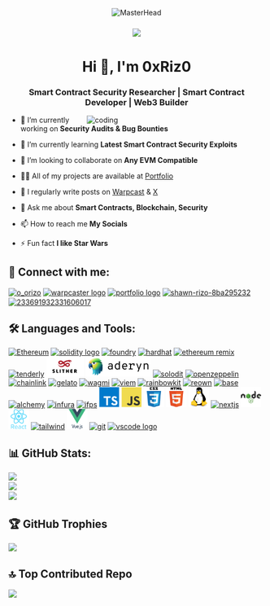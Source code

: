 <p align="center">
  <img src="https://imgs.search.brave.com/Vc8oRKAl4epDrPDAV26SZ1jgxngrCZYE53oio-iim88/rs:fit:860:0:0:0/g:ce/aHR0cHM6Ly90My5m/dGNkbi5uZXQvanBn/LzA3LzM1LzcxLzgy/LzM2MF9GXzczNTcx/ODI1N19HcTIzRmNU/NlJpUkl3UG9iZ09J/ZHJRN1d0U2E4S2hN/Yi5qcGc" alt="MasterHead">
</p>

###

<div align="center">
  <img src="https://visitor-badge.laobi.icu/badge?page_id=Riiz0.Riiz0&"  />
</div>

###

<p align="left"></p>

###

<h1 align="center">Hi 👋, I'm 0xRiz0</h1>
<h3 align="center">Smart Contract Security Researcher | Smart Contract Developer | Web3 Builder</h3>
<img align="right" alt="coding" width="350" src="https://imgs.search.brave.com/8Y0_QvEpMgPiEi55fDlnTFdjbD-59EGwBGq88GMBciE/rs:fit:860:0:0:0/g:ce/aHR0cHM6Ly9naWZk/Yi5jb20vaW1hZ2Vz/L2hpZ2gvY29kaW5n/LWFuaW1hdGVkLWxh/cHRvcC1mbG93LXN0/cmVhbS1qYTA0MDEw/cm01bzY4emZrLmdp/Zg.gif">

- 🔭 I’m currently working on **Security Audits & Bug Bounties**

- 🌱 I’m currently learning **Latest Smart Contract Security Exploits**

- 👯 I’m looking to collaborate on **Any EVM Compatible**

- 👨‍💻 All of my projects are available at [Portfolio](https://0xRiz0.github.io/portfolio/)

- 📝 I regularly write posts on [Warpcast](https://warpcast.com/rizo) & [X](https://x.com/0xRiz0)

- 💬 Ask me about **Smart Contracts, Blockchain, Security**

- 📫 How to reach me **My Socials**

- ⚡ Fun fact **I like Star Wars**

###

## 📱 Connect with me:
<p align="left">
<a href="https://twitter.com/o_orizo" target="blank"><img align="center" src="https://raw.githubusercontent.com/rahuldkjain/github-profile-readme-generator/master/src/images/icons/Social/twitter.svg" alt="o_orizo" height="30" width="40" /></a>
<a href="https://warpcast.com/rizo" target="_blank"><img align="center" src="https://imgs.search.brave.com/hO5e_IjaFwbNO-YfXIMcGc5_HrW-3eJJrYOkViuOTRk/rs:fit:32:32:1:0/g:ce/aHR0cDovL2Zhdmlj/b25zLnNlYXJjaC5i/cmF2ZS5jb20vaWNv/bnMvNDgwYjc1NmFh/YjdiMTMwODliMjBj/Y2VmNGQ0OTVjODMy/YzE5NzIzYTQ0YzY0/M2IxY2ExNzZiY2Fj/NGEyMmYzOC93YXJw/Y2FzdC5jb20v" height="30" width="40" alt="warpcaster logo" /></a>
<a href="https://riiz0.github.io/portfolio/" target="_blank"><img align="center" src="https://cdn-icons-png.flaticon.com/128/10453/10453141.png" height="30" width="40" alt="portfolio logo" /></a>
<a href="https://linkedin.com/in/shawn-rizo-8ba295232" target="blank"><img align="center" src="https://raw.githubusercontent.com/rahuldkjain/github-profile-readme-generator/master/src/images/icons/Social/linked-in-alt.svg" alt="shawn-rizo-8ba295232" height="30" width="40" /></a>
<a href="https://discord.gg/233691932331606017" target="blank"><img align="center" src="https://imgs.search.brave.com/zkISrBQncHBgqOwdZCFf-IxPDMARRJI4D_Lezp5v0W8/rs:fit:32:32:1:0/g:ce/aHR0cDovL2Zhdmlj/b25zLnNlYXJjaC5i/cmF2ZS5jb20vaWNv/bnMvOGQwOWJhNTcw/N2RkNmVlZjU3MTc1/M2RhZmFhODk2M2Nh/ZGIyZTY4YmVjMTJm/YWI3OTNlOGEwYjBi/Mjg1MzIxZi9kaXNj/b3JkLmNvbS8" alt="233691932331606017" height="30" width="40" /></a>
</p>

###

## 🛠️ Languages and Tools:
<p align="left">
<a href="https://ethereum.org/en/" target="_blank" rel="noreferrer"> <img src="https://s2.coinmarketcap.com/static/img/coins/200x200/1027.png" height="40" width="40" alt="Ethereum"  /></a>
<a href="https://soliditylang.org/" target="_blank" rel="noreferrer"> <img src="https://cdn.jsdelivr.net/gh/devicons/devicon/icons/solidity/solidity-original.svg" height="40" width="40" alt="solidity logo"  /></a>
<a href="https://book.getfoundry.sh/" target="_blank" rel="noreferrer"> <img src="https://getfoundry.sh/logo.png" height="40" width="40" alt="foundry"  /></a>
<a href="https://hardhat.org/" target="_blank" rel="noreferrer"> <img src="https://icon.icepanel.io/Technology/svg/Hardhat.svg" height="40" width="40" alt="hardhat" /></a>
<a href="https://remix.ethereum.org/" target="_blank" rel="noreferrer"> <img src="https://repository-images.githubusercontent.com/59065830/b62be480-45d2-11ea-9989-803db0f9c44d" height="40" width="40" alt="ethereum remix" /></a>
<a href="https://tenderly.co/" target="_blank" rel="noreferrer"> <img src="https://imgs.search.brave.com/PXbiqEOydEDvgdEF0_KA2nDDmuXbW4Mhb_LnCjAOKV4/rs:fit:500:0:0:0/g:ce/aHR0cHM6Ly9jYW1v/LmdpdGh1YnVzZXJj/b250ZW50LmNvbS83/NTU0MTZhMThmMTNm/ZDM1MzA2YmJlYjNk/ZDU2Yzg3ZDU3M2Zl/NTVmNzYwZWE4MjE5/MmRkODAzMzQzNGNl/YzEwLzY4NzQ3NDcw/NzMzYTJmMmY3Mzc0/NmY3MjYxNjc2NTJl/Njc2ZjZmNjc2YzY1/NjE3MDY5NzMyZTYz/NmY2ZDJmNzQ2NTZl/NjQ2NTcyNmM3OTJk/NzA3NTYyNmM2OTYz/MmQ2MTczNzM2NTc0/NzMyZjc0NjU2ZTY0/NjU3MjZjNzkyZDZj/NmY2NzZmMmQ3MDc1/NzI3MDZjNjUyZTcw/NmU2Nw.jpeg" height="40" alt="tenderly" /></a>
<a href="https://github.com/crytic/slither" target="_blank" rel="noreferrer"> <img src="https://raw.githubusercontent.com/crytic/slither/master/logo.png" height="40" alt="slither" /></a>
<a href="https://github.com/Cyfrin/aderyn" target="_blank" rel="noreferrer"> <img src="https://raw.githubusercontent.com/Cyfrin/aderyn/dev/.github/images/aderyn_logo.png" height="40" alt="aderyn" /></a>
<a href="https://solodit.xyz/" target="_blank" rel="noreferrer"> <img src="https://profiles.cyfrin.io/branding/solodit-light-mark.svg" height="40"alt="solodit" /></a>
<a href="https://www.openzeppelin.com/" target="_blank" rel="noreferrer"> <img src="https://avatars.githubusercontent.com/u/20820676?s=280&v=4" height="40" width="40" alt="openzeppelin" /></a>
<a href="https://chain.link/" target="_blank" rel="noreferrer"> <img src="https://globaleducationcoalition.unesco.org/uploads/326_Chainlink_color_logo_O1kmmQ.png" height="40" alt="chainlink" /></a>
<a href="https://www.gelato.network/" target="_blank" rel="noreferrer"> <img src="https://imgs.search.brave.com/KoSbnY71QQOD1itBiQ6kYYLBC7xIh9NIggunwrRdoKY/rs:fit:40:40:1:0/g:ce/aHR0cHM6Ly9jb2lu/LWltYWdlcy5jb2lu/Z2Vja28uY29tL2Nv/aW5zL2ltYWdlcy8x/NTAyNi9sYXJnZS9H/ZWxhdG9fSWNvbl9M/b2dvXzEwMjR4MTAy/NC5wbmc_MTY5NjUx/NDY4Nw" height="40" alt="gelato" /></a>
<a href="https://wagmi.sh/" target="_blank" rel="noreferrer"> <img src="https://wagmi.sh/logo-dark.svg" height="40" width="40" alt="wagmi" /></a>
<a href="https://viem.sh/" target="_blank" rel="noreferrer"> <img src="https://viem.sh/icon-dark.png" height="40" width="40" alt="viem" /></a>
<a href="https://www.rainbowkit.com/" target="_blank" rel="noreferrer"> <img src="https://www.rainbowkit.com/rainbow.svg" height="40" width="40" alt="rainbowkit" /></a>
<a href="https://reown.com/" target="_blank" rel="noreferrer"> <img src="https://reown.com/_next/image?url=https%3A%2F%2Fcdn.sanity.io%2Fimages%2Fuvy10p5b%2Fproduction%2F01495a4964c8df30a7e8859c4f469e67dc9545a2-1024x1024.png&w=256&q=100" height="40" width="40" alt="reown" /></a>
<a href="https://www.base.org/" target="_blank" rel="noreferrer"> <img src="https://www.base.org/_next/static/media/logo.f6fdedfc.svg" height="40" alt="base" /></a>
<a href="https://www.alchemy.com/" target="_blank" rel="noreferrer"> <img src="https://cdn-images-1.medium.com/v2/resize:fit:1200/format:png/1*CdsRz3lSVUId4gN_AdIJPQ.png" height="40" alt="alchemy"  /></a>
<a href="https://www.infura.io/" target="_blank" rel="noreferrer"> <img src="https://images.crunchbase.com/image/upload/c_lpad,h_256,w_256,f_auto,q_auto:eco,dpr_1/blkhxycyoyj4zk4trcjo" height="40" width="40" alt="infura"  /></a>
<a href="https://www.ipfs.com/" target="_blank" rel="noreferrer"> <img src="https://upload.wikimedia.org/wikipedia/commons/1/18/Ipfs-logo-1024-ice-text.png" height="40" width="40" alt="ifps"  /></a>
<a href="https://www.typescriptlang.org/" target="_blank" rel="noreferrer"> <img src="https://raw.githubusercontent.com/devicons/devicon/master/icons/typescript/typescript-original.svg" alt="typescript" width="40" height="40"/></a> 
<a href="https://developer.mozilla.org/en-US/docs/Web/JavaScript" target="_blank" rel="noreferrer"> <img src="https://raw.githubusercontent.com/devicons/devicon/master/icons/javascript/javascript-original.svg" alt="javascript" width="40" height="40"/></a> 
<a href="https://www.w3schools.com/css/" target="_blank" rel="noreferrer"> <img src="https://raw.githubusercontent.com/devicons/devicon/master/icons/css3/css3-original-wordmark.svg" alt="css3" width="40" height="40"/></a> 
<a href="https://www.w3.org/html/" target="_blank" rel="noreferrer"> <img src="https://raw.githubusercontent.com/devicons/devicon/master/icons/html5/html5-original-wordmark.svg" alt="html5" width="40" height="40"/></a> 
<a href="https://www.linux.org/" target="_blank" rel="noreferrer"> <img src="https://raw.githubusercontent.com/devicons/devicon/master/icons/linux/linux-original.svg" alt="linux" width="40" height="40"/></a> 
<a href="https://nextjs.org/" target="_blank" rel="noreferrer"> <img src="https://www.drupal.org/files/project-images/nextjs-icon-dark-background.png" alt="nextjs" width="40" height="40"/></a>
<a href="https://nodejs.org" target="_blank" rel="noreferrer"> <img src="https://raw.githubusercontent.com/devicons/devicon/master/icons/nodejs/nodejs-original-wordmark.svg" alt="nodejs" width="40" height="40"/></a> <a href="https://reactjs.org/" target="_blank" rel="noreferrer"> <img src="https://raw.githubusercontent.com/devicons/devicon/master/icons/react/react-original-wordmark.svg" alt="react" width="40" height="40"/></a>
<a href="https://tailwindcss.com/" target="_blank" rel="noreferrer"> <img src="https://www.vectorlogo.zone/logos/tailwindcss/tailwindcss-icon.svg" alt="tailwind" width="40" height="40"/></a>
<a href="https://vuejs.org/" target="_blank" rel="noreferrer"> <img src="https://raw.githubusercontent.com/devicons/devicon/master/icons/vuejs/vuejs-original-wordmark.svg" alt="vuejs" width="40" height="40"/></a> 
<a href="https://git-scm.com/" target="_blank" rel="noreferrer"> <img src="https://www.vectorlogo.zone/logos/git-scm/git-scm-icon.svg" alt="git" width="40" height="40"/></a> 
<a href="https://code.visualstudio.com/" target="_blank" rel="noreferrer"> <img src="https://cdn.jsdelivr.net/gh/devicons/devicon/icons/vscode/vscode-original.svg" height="40" width="40" alt="vscode logo"  /></a>
</p>

###

## 📊 GitHub Stats:
![](https://github-readme-stats.vercel.app/api?username=Riiz0&theme=dark&hide_border=false&include_all_commits=true&count_private=true)<br/>
![](https://github-readme-streak-stats.herokuapp.com/?user=Riiz0&theme=dark&hide_border=false)<br/>
![](https://github-readme-stats.vercel.app/api/top-langs/?username=Riiz0&theme=dark&hide_border=false&include_all_commits=true&count_private=true&layout=compact)

###

## 🏆 GitHub Trophies
![](https://github-profile-trophy.vercel.app/?username=Riiz0&theme=radical&no-frame=false&no-bg=false&margin-w=4)

###

## 🔝 Top Contributed Repo
![](https://github-contributor-stats.vercel.app/api?username=Riiz0&limit=5&theme=dark&combine_all_yearly_contributions=true)

###
